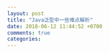 ```yaml
---
layout: post
title: "Java泛型中一些难点解析"
date: 2018-06-12 11:44:52 +0700
comments: true
categories:
---
```

